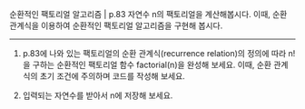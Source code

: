 
순환적인 팩토리얼 알고리즘 | p.83
자연수 n의 팩토리얼을 계산해봅시다.
이때, 순환 관계식을 이용하여 순환적인 팩토리얼 알고리즘을 구현해 봅시다.

---

1. p.83에 나와 있는 팩토리얼의 순환 관계식(recurrence relation)의 정의에 따라 n! 을 구하는 순환적인 팩토리얼 함수 factorial(n)을 완성해 보세요.
이때, 순환 관계식의 초기 조건에 주의하며 코드를 작성해 보세요.

2. 입력되는 자연수를 받아서 n에 저장해 보세요.